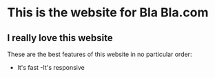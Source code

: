 # This is the website for Bla Bla.com
## I really love this website
These are the best features of this website in no particular order:
- It's fast
-It's responsive